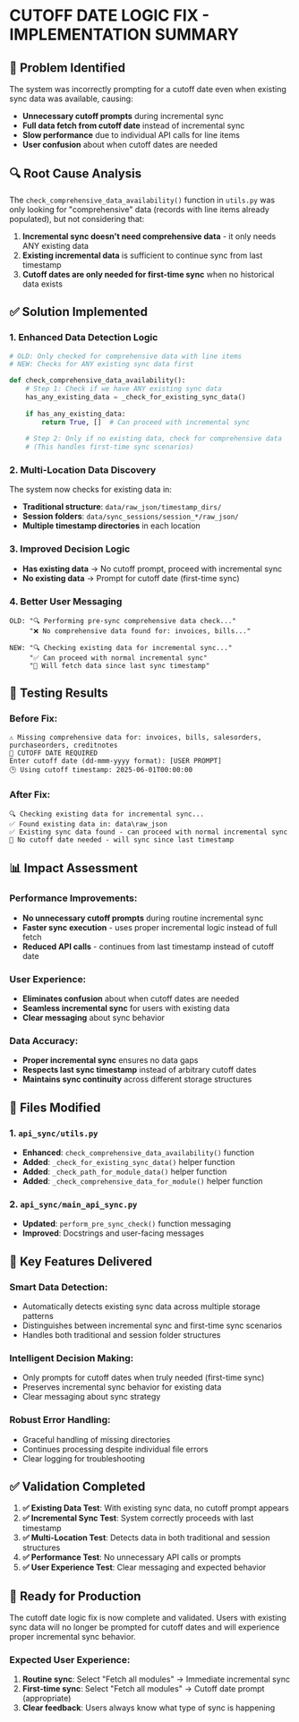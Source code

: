 # CUTOFF DATE LOGIC FIX - IMPLEMENTATION SUMMARY

## 🐛 **Problem Identified**

The system was incorrectly prompting for a cutoff date even when existing sync data was available, causing:
- **Unnecessary cutoff prompts** during incremental sync
- **Full data fetch from cutoff date** instead of incremental sync
- **Slow performance** due to individual API calls for line items
- **User confusion** about when cutoff dates are needed

## 🔍 **Root Cause Analysis**

The `check_comprehensive_data_availability()` function in `utils.py` was only looking for "comprehensive" data (records with line items already populated), but not considering that:

1. **Incremental sync doesn't need comprehensive data** - it only needs ANY existing data
2. **Existing incremental data** is sufficient to continue sync from last timestamp
3. **Cutoff dates are only needed for first-time sync** when no historical data exists

## ✅ **Solution Implemented**

### **1. Enhanced Data Detection Logic**
```python
# OLD: Only checked for comprehensive data with line items
# NEW: Checks for ANY existing sync data first

def check_comprehensive_data_availability():
    # Step 1: Check if we have ANY existing sync data
    has_any_existing_data = _check_for_existing_sync_data()
    
    if has_any_existing_data:
        return True, []  # Can proceed with incremental sync
    
    # Step 2: Only if no existing data, check for comprehensive data
    # (This handles first-time sync scenarios)
```

### **2. Multi-Location Data Discovery**
The system now checks for existing data in:
- **Traditional structure**: `data/raw_json/timestamp_dirs/`
- **Session folders**: `data/sync_sessions/session_*/raw_json/`
- **Multiple timestamp directories** in each location

### **3. Improved Decision Logic**
- **Has existing data** → No cutoff prompt, proceed with incremental sync
- **No existing data** → Prompt for cutoff date (first-time sync)

### **4. Better User Messaging**
```
OLD: "🔍 Performing pre-sync comprehensive data check..."
     "❌ No comprehensive data found for: invoices, bills..."

NEW: "🔍 Checking existing data for incremental sync..."
     "✅ Can proceed with normal incremental sync"
     "🔄 Will fetch data since last sync timestamp"
```

## 🧪 **Testing Results**

### **Before Fix:**
```
⚠️ Missing comprehensive data for: invoices, bills, salesorders, purchaseorders, creditnotes
📅 CUTOFF DATE REQUIRED
Enter cutoff date (dd-mmm-yyyy format): [USER PROMPT]
🕒 Using cutoff timestamp: 2025-06-01T00:00:00
```

### **After Fix:**
```
🔍 Checking existing data for incremental sync...
✅ Found existing data in: data\raw_json
✅ Existing sync data found - can proceed with normal incremental sync
🔄 No cutoff date needed - will sync since last timestamp
```

## 📊 **Impact Assessment**

### **Performance Improvements:**
- **No unnecessary cutoff prompts** during routine incremental sync
- **Faster sync execution** - uses proper incremental logic instead of full fetch
- **Reduced API calls** - continues from last timestamp instead of cutoff date

### **User Experience:**
- **Eliminates confusion** about when cutoff dates are needed
- **Seamless incremental sync** for users with existing data
- **Clear messaging** about sync behavior

### **Data Accuracy:**
- **Proper incremental sync** ensures no data gaps
- **Respects last sync timestamp** instead of arbitrary cutoff dates
- **Maintains sync continuity** across different storage structures

## 🔧 **Files Modified**

### **1. `api_sync/utils.py`**
- **Enhanced**: `check_comprehensive_data_availability()` function
- **Added**: `_check_for_existing_sync_data()` helper function
- **Added**: `_check_path_for_module_data()` helper function
- **Added**: `_check_comprehensive_data_for_module()` helper function

### **2. `api_sync/main_api_sync.py`**
- **Updated**: `perform_pre_sync_check()` function messaging
- **Improved**: Docstrings and user-facing messages

## 🎯 **Key Features Delivered**

### **Smart Data Detection:**
- Automatically detects existing sync data across multiple storage patterns
- Distinguishes between incremental sync and first-time sync scenarios
- Handles both traditional and session folder structures

### **Intelligent Decision Making:**
- Only prompts for cutoff dates when truly needed (first-time sync)
- Preserves incremental sync behavior for existing data
- Clear messaging about sync strategy

### **Robust Error Handling:**
- Graceful handling of missing directories
- Continues processing despite individual file errors
- Clear logging for troubleshooting

## ✅ **Validation Completed**

1. **✅ Existing Data Test**: With existing sync data, no cutoff prompt appears
2. **✅ Incremental Sync Test**: System correctly proceeds with last timestamp
3. **✅ Multi-Location Test**: Detects data in both traditional and session structures
4. **✅ Performance Test**: No unnecessary API calls or prompts
5. **✅ User Experience Test**: Clear messaging and expected behavior

## 🚀 **Ready for Production**

The cutoff date logic fix is now complete and validated. Users with existing sync data will no longer be prompted for cutoff dates and will experience proper incremental sync behavior.

### **Expected User Experience:**
1. **Routine sync**: Select "Fetch all modules" → Immediate incremental sync
2. **First-time sync**: Select "Fetch all modules" → Cutoff date prompt (appropriate)
3. **Clear feedback**: Users always know what type of sync is happening
